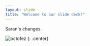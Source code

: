 ```yaml
---
layout: slide
title: "Welcome to our slide deck!"
---
```


Saran's changes.

![octofez](https://octodex.github.com/images/octofez.png)
{: .center}
